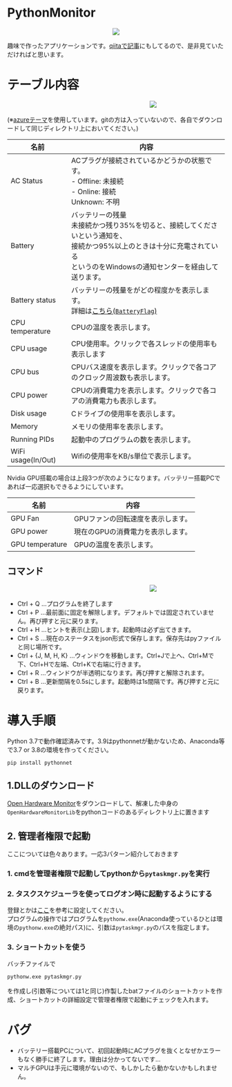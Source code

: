 # PythonMonitor
<div style="text-align: center;"><p>
<img src="https://qiita-image-store.s3.ap-northeast-1.amazonaws.com/0/783413/1c69fe83-4cfc-85a7-beca-d78a443841a8.png" ></p></div>

趣味で作ったアプリケーションです。[qiitaで記事](https://qiita.com/ppza53893/items/6bd3c5923376f348889b)にもしてるので、是非見ていただければと思います。


# テーブル内容

<div style="text-align: center;">&emsp;&emsp;&emsp;&emsp;&emsp;&emsp;&emsp;&emsp;&emsp;&emsp;&emsp;&emsp;
<img src="https://qiita-image-store.s3.ap-northeast-1.amazonaws.com/0/783413/c124a5c2-8b6e-6e9d-0fad-aa6081f1991c.jpeg"></div>

(※[azureテーマ](https://github.com/rdbende/Azure-ttk-theme)を使用しています。gitの方は入っていないので、各自でダウンロードして同じディレクトリ上においてください。)

|名前|内容|
|---|---|
|AC Status|ACプラグが接続されているかどうかの状態です。<br>- Offline: 未接続<br>- Online: 接続<br>Unknown: 不明|
|Battery|バッテリーの残量<br>未接続かつ残り35%を切ると、接続してくださいという通知を、<br>接続かつ95%以上のときは十分に充電されている<br>というのをWindowsの通知センターを経由して送ります。|
|Battery status|バッテリーの残量をがどの程度かを表示します。<br>詳細は[こちら(`BatteryFlag`)](https://docs.microsoft.com/en-us/windows/win32/api/winbase/ns-winbase-system_power_status#members)|
|CPU temperature|CPUの温度を表示します。|
|CPU usage|CPU使用率。クリックで各スレッドの使用率も表示します|
|CPU bus|CPUバス速度を表示します。クリックで各コアのクロック周波数も表示します。|
|CPU power|CPUの消費電力を表示します。クリックで各コアの消費電力も表示します。|
|Disk usage|Cドライブの使用率を表示します。|
|Memory|メモリの使用率を表示します。|
|Running PIDs|起動中のプログラムの数を表示します。|
|WiFi usage(In/Out)|Wifiの使用率をKB/s単位で表示します。|

Nvidia GPU搭載の場合は上段3つが次のようになります。バッテリー搭載PCであれば一応選択もできるようにしています。


|名前|内容|
|---|---|
|GPU Fan|GPUファンの回転速度を表示します。|
|GPU power|現在のGPUの消費電力を表示します。|
|GPU temperature|GPUの温度を表示します。|


## コマンド

<div style="text-align: center;">&emsp;&emsp;&emsp;&emsp;&emsp;&emsp;&emsp;&emsp;&emsp;&emsp;&emsp;&emsp;
<img src="https://qiita-image-store.s3.ap-northeast-1.amazonaws.com/0/783413/bef2127c-7ef9-c09b-068f-817061d724c4.jpeg"></div>

- Ctrl + Q …プログラムを終了します
- Ctrl + P …最前面に固定を解除します。デフォルトでは固定されていません。再び押すと元に戻ります。
- Ctrl + H …ヒントを表示(上図)します。起動時は必ず出てきます。
- Ctrl + S …現在のステータスをjson形式で保存します。保存先はpyファイルと同じ場所です。
- Ctrl + {J, M, H, K} …ウィンドウを移動します。Ctrl+Jで上へ、Ctrl+Mで下、Ctrl+Hで左端、Ctrl+Kで右端に行きます。
- Ctrl + R …ウィンドウが半透明になります。再び押すと解除されます。
- Ctrl + B …更新間隔を0.5sにします。起動時は1s間隔です。再び押すと元に戻ります。

# 導入手順
Python 3.7で動作確認済みです。3.9はpythonnetが動かないため、Anaconda等で3.7 or 3.8の環境を作ってください。

```shell
pip install pythonnet
```

## 1.DLLのダウンロード
[Open Hardware Monitor](https://openhardwaremonitor.org/downloads/)をダウンロードして、解凍した中身の`OpenHardwareMonitorLib`をpythonコードのあるディレクトリ上に置きます

## 2. 管理者権限で起動
ここについては色々あります。一応3パターン紹介しておきます

### 1. cmdを管理者権限で起動してpythonから`pytaskmgr.py`を実行

### 2. タスクスケジューラを使ってログオン時に起動するようにする
登録とかは[ここ](https://pc-karuma.net/windows-10-task-schedule-without-uac-prompt/)を参考に設定してください。<br>プログラムの操作ではプログラムを`pythonw.exe`(Anaconda使っているひとは環境の`pythonw.exe`の絶対パス)に、引数は`pytaskmgr.py`のパスを指定します。
### 3. ショートカットを使う
バッチファイルで

```bash
pythonw.exe pytaskmgr.py
```
を作成し(引数等については1と同じ)作製したbatファイルのショートカットを作成、ショートカットの詳細設定で管理者権限で起動にチェックを入れます。

# バグ
- バッテリー搭載PCについて、初回起動時にACプラグを抜くとなぜかエラーもなく勝手に終了します。理由は分かってないです…
- マルチGPUは手元に環境がないので、もしかしたら動かないかもしれません。
